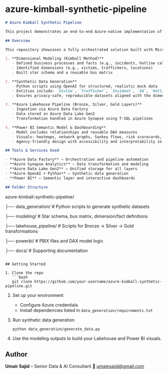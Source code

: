 # azure-kimball-synthetic-pipeline
```markdown
# Azure Kimball Synthetic Pipeline

This project demonstrates an end-to-end Azure-native implementation of a Kimball-modeled data analytics pipeline for anti-trafficking intelligence, using synthetic data.

## Overview

This repository showcases a fully orchestrated solution built with Microsoft Azure tools, aligning with the following phases:

1. **Dimensional Modeling (Kimball Method)**  
   - Defined business processes and facts (e.g., incidents, hotline calls, online ads)  
   - Identified dimensions (e.g., victims, traffickers, locations)  
   - Built star schema and a reusable bus matrix

2. **Synthetic Data Generation**  
   - Python scripts using OpenAI for structured, realistic mock data  
   - Entities include: `Victim`, `Trafficker`, `Incident`, `Ad`, `HotlineCall`, and `Location`  
   - Ensures privacy-safe, reproducible datasets aligned with the dimensional blueprint

3. **Azure Lakehouse Pipeline (Bronze, Silver, Gold Layers)**  
   - Ingestion via Azure Data Factory  
   - Data stored in Azure Data Lake Gen2  
   - Transformation handled in Azure Synapse using T-SQL pipelines

4. **Power BI Semantic Model & Dashboarding**  
   - Model includes relationships and reusable DAX measures  
   - Visuals: heatmaps, network graphs, Sankey flows, risk scorecards, and more  
   - Agency-friendly design with accessibility and interpretability in focus

## Tools & Services Used

- **Azure Data Factory** – Orchestration and pipeline automation  
- **Azure Synapse Analytics** – Data transformation and modeling  
- **Azure Data Lake Gen2** – Unified storage for all layers  
- **Azure OpenAI + Python** – Synthetic data generation  
- **Power BI** – Semantic layer and interactive dashboards  

## Folder Structure

```

azure-kimball-synthetic-pipeline/

├── data\_generation/         # Python scripts to generate synthetic datasets

├── modeling/                # Star schema, bus matrix, dimension/fact definitions

├── lakehouse\_pipeline/      # Scripts for Bronze → Silver → Gold transformations

├── powerbi/                 # PBIX files and DAX model logic

├── docs/                    # Supporting documentation

````

## Getting Started

1. Clone the repo  
   ```bash
   git clone https://github.com/your-username/azure-kimball-synthetic-pipeline.git
````

2. Set up your environment

   * Configure Azure credentials
   * Install dependencies listed in `data_generation/requirements.txt`

3. Run synthetic data generation

   ```bash
   python data_generation/generate_data.py
   ```

4. Use the modeling outputs to build your Lakehouse and Power BI visuals.

## Author

**Umair Sajid** – Senior Data & AI Consultant
📧 [umaiesajid@gmail.com](mailto:umaiesajid@gmail.com)

```
